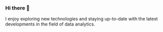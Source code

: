 ### Hi there 👋

I enjoy exploring new technologies and staying up-to-date with the latest developments in the field of data analytics.
